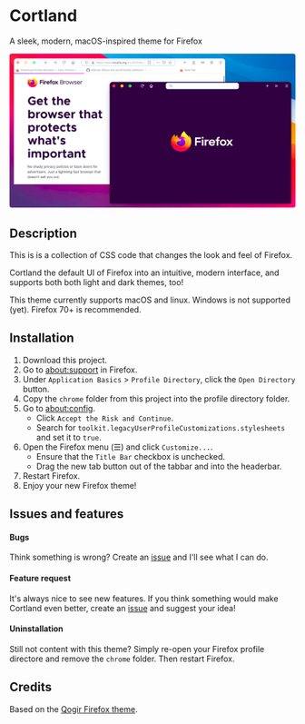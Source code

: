 # Cortland
A sleek, modern, macOS-inspired theme for Firefox

![image](/screenshots/cortland-screenshot.png)

## Description

This is is a collection of CSS code that changes the look and feel of Firefox. 

Cortland the default UI of Firefox into an intuitive, modern interface, and supports both both light and dark themes, too!

This theme currently supports macOS and linux. Windows is not supported (yet). Firefox 70+ is recommended. 

## Installation

1. Download this project.
2. Go to <ins>about:support</ins> in Firefox.
3. Under `Application Basics` > `Profile Directory`, click the `Open Directory` button.
4. Copy the `chrome` folder from this project into the profile directory folder.
5. Go to <ins>about:config</ins>. 
    * Click `Accept the Risk and Continue`. 
    * Search for `toolkit.legacyUserProfileCustomizations.stylesheets` and set it to `true`.
7. Open the Firefox menu (☰) and click `Customize...`. 
    * Ensure that the `Title Bar` checkbox is unchecked. 
    * Drag the new tab button out of the tabbar and into the headerbar.
9. Restart Firefox.
10. Enjoy your new Firefox theme!

## Issues and features

#### Bugs

Think something is wrong? Create an [issue](https://github.com/Andereoo/Cortland/issues/) and I'll see what I can do.

#### Feature request

It's always nice to see new features. If you think something would make Cortland even better, create an [issue](https://github.com/Andereoo/Cortland/issues/) and suggest your idea!

#### Uninstallation

Still not content with this theme? Simply re-open your Firefox profile directore and remove the `chrome` folder. Then restart Firefox.

## Credits

Based on the [Qogir Firefox theme](https://github.com/vinceliuice/Qogir-theme/tree/master/src/firefox).
